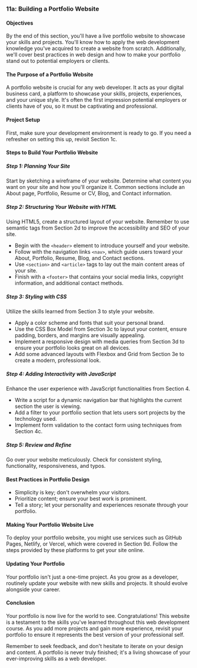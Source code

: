 ### 11a: Building a Portfolio Website

#### Objectives
By the end of this section, you'll have a live portfolio website to showcase your skills and projects. You'll know how to apply the web development knowledge you've acquired to create a website from scratch. Additionally, we'll cover best practices in web design and how to make your portfolio stand out to potential employers or clients.

#### The Purpose of a Portfolio Website
A portfolio website is crucial for any web developer. It acts as your digital business card, a platform to showcase your skills, projects, experiences, and your unique style. It's often the first impression potential employers or clients have of you, so it must be captivating and professional.

#### Project Setup
First, make sure your development environment is ready to go. If you need a refresher on setting this up, revisit Section 1c.

#### Steps to Build Your Portfolio Website

##### Step 1: Planning Your Site
Start by sketching a wireframe of your website. Determine what content you want on your site and how you'll organize it. Common sections include an About page, Portfolio, Resume or CV, Blog, and Contact information.

##### Step 2: Structuring Your Website with HTML
Using HTML5, create a structured layout of your website. Remember to use semantic tags from Section 2d to improve the accessibility and SEO of your site.
- Begin with the `<header>` element to introduce yourself and your website.
- Follow with the navigation links `<nav>`, which guide users toward your About, Portfolio, Resume, Blog, and Contact sections.
- Use `<section>` and `<article>` tags to lay out the main content areas of your site.
- Finish with a `<footer>` that contains your social media links, copyright information, and additional contact methods.

##### Step 3: Styling with CSS
Utilize the skills learned from Section 3 to style your website.
- Apply a color scheme and fonts that suit your personal brand.
- Use the CSS Box Model from Section 3c to layout your content, ensure padding, borders, and margins are visually appealing.
- Implement a responsive design with media queries from Section 3d to ensure your portfolio looks great on all devices.
- Add some advanced layouts with Flexbox and Grid from Section 3e to create a modern, professional look.

##### Step 4: Adding Interactivity with JavaScript
Enhance the user experience with JavaScript functionalities from Section 4.
- Write a script for a dynamic navigation bar that highlights the current section the user is viewing.
- Add a filter to your portfolio section that lets users sort projects by the technology used.
- Implement form validation to the contact form using techniques from Section 4c.

##### Step 5: Review and Refine
Go over your website meticulously. Check for consistent styling, functionality, responsiveness, and typos.

#### Best Practices in Portfolio Design
- Simplicity is key; don't overwhelm your visitors.
- Prioritize content; ensure your best work is prominent.
- Tell a story; let your personality and experiences resonate through your portfolio.

#### Making Your Portfolio Website Live
To deploy your portfolio website, you might use services such as GitHub Pages, Netlify, or Vercel, which were covered in Section 9d. Follow the steps provided by these platforms to get your site online.

#### Updating Your Portfolio
Your portfolio isn't just a one-time project. As you grow as a developer, routinely update your website with new skills and projects. It should evolve alongside your career.

#### Conclusion
Your portfolio is now live for the world to see. Congratulations! This website is a testament to the skills you've learned throughout this web development course. As you add more projects and gain more experience, revisit your portfolio to ensure it represents the best version of your professional self.

Remember to seek feedback, and don't hesitate to iterate on your design and content. A portfolio is never truly finished; it's a living showcase of your ever-improving skills as a web developer.